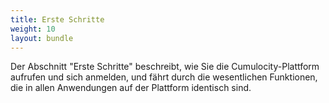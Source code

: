 ```yaml
---
title: Erste Schritte
weight: 10
layout: bundle
---
```

Der Abschnitt "Erste Schritte" beschreibt, wie Sie die Cumulocity-Plattform aufrufen und sich anmelden, und fährt durch die wesentlichen Funktionen, die in allen Anwendungen auf der Plattform identisch sind.
